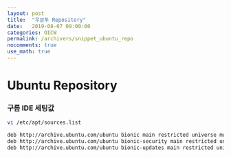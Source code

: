 ```yaml
---
layout: post
title:  "우분투 Repository"
date:   2019-08-07 09:00:00
categories: OICW
permalink: /archivers/snippet_ubuntu_repo
nocomments: true
use_math: true 
---
```


# Ubuntu Repository 

### 구름 IDE 세팅값
<!--more-->

```bash
vi /etc/apt/sources.list
```


```bash
deb http://archive.ubuntu.com/ubuntu bionic main restricted universe multiverse
deb http://archive.ubuntu.com/ubuntu bionic-security main restricted universe multiverse
deb http://archive.ubuntu.com/ubuntu bionic-updates main restricted universe multiverse
```